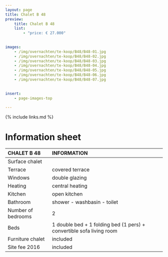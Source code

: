 ```yaml
---
layout: page
title: Chalet B 48
preview: 
    title: Chalet B 48
    list:
        - "price: € 27.000"
        
        
images:
    - /img/overnachten/te-koop/B48/B48-01.jpg
    - /img/overnachten/te-koop/B48/B48-02.jpg
    - /img/overnachten/te-koop/B48/B48-03.jpg
    - /img/overnachten/te-koop/B48/B48-04.jpg
    - /img/overnachten/te-koop/B48/B48-05.jpg
    - /img/overnachten/te-koop/B48/B48-06.jpg
    - /img/overnachten/te-koop/B48/B48-07.jpg
    
    
insert:
    - page-images-top
    
---
```


{% include links.md %}



# Information sheet

CHALET B 48                 | INFORMATION        | 
:---------------------------|:------------|
Surface chalet              |
Terrace                      |covered terrace  
Windows                       |double glazing
Heating                     |central heating
Kitchen                    |open kitchen
Bathroom                    |shower - washbasin - toilet
Number of bedrooms          |2
Beds                         |1 double bed + 1 folding bed (1 pers) + convertible sofa living room
Furniture chalet             |included
Site fee 2016                |included
